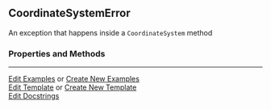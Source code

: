 ## <a id="McUtils.Coordinerds.CoordinateSystems.CoordinateSystem.CoordinateSystemError">CoordinateSystemError</a>
An exception that happens inside a `CoordinateSystem` method

### Properties and Methods






___

[Edit Examples](https://github.com/McCoyGroup/McUtils/edit/edit/ci/examples/McUtils/Coordinerds/CoordinateSystems/CoordinateSystem/CoordinateSystemError.md) or 
[Create New Examples](https://github.com/McCoyGroup/McUtils/new/edit/?filename=ci/examples/McUtils/Coordinerds/CoordinateSystems/CoordinateSystem/CoordinateSystemError.md) <br/>
[Edit Template](https://github.com/McCoyGroup/McUtils/edit/edit/ci/docs/McUtils/Coordinerds/CoordinateSystems/CoordinateSystem/CoordinateSystemError.md) or 
[Create New Template](https://github.com/McCoyGroup/McUtils/new/edit/?filename=ci/docs/templates/McUtils/Coordinerds/CoordinateSystems/CoordinateSystem/CoordinateSystemError.md) <br/>
[Edit Docstrings](https://github.com/McCoyGroup/McUtils/edit/edit/McUtils/Coordinerds/CoordinateSystems/CoordinateSystem.py?message=Update%20Docs)